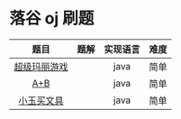 # 落谷 oj 刷题

|  题目 | 题解 | 实现语言|难度|
| :-----------:| :---------: | :--------: |:--------:|
| [超级玛丽游戏](https://www.luogu.org/problemnew/show/P1000)||java|简单
|[A+B](https://www.luogu.org/problemnew/show/P1001)||java|简单
|[小玉买文具](https://www.luogu.org/problemnew/show/P1421)||java|简单

